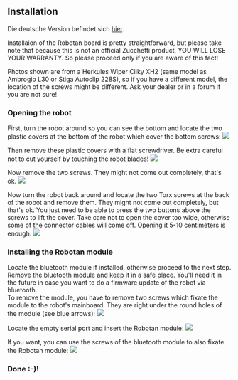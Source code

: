 <H2>Installation</H2>
Die deutsche Version befindet sich <A HREF="Installation_de.md">hier</A>.  
  
Installaion of the Robotan board is pretty straightforward, but please take note that because this is not an official Zucchetti product,
YOU WILL LOSE YOUR WARRANTY. So please proceed only if you are aware of this fact!

Photos shown are from a Herkules Wiper Ciiky XH2 (same model as Ambrogio L30 or Stiga Autoclip 228S), so if you have a different model,
the location of the screws might be different. Ask your dealer or in a forum if you are not sure!

<H3>Opening the robot</H3>
First, turn the robot around so you can see the bottom and locate the two plastic covers at the bottom of the robot which cover the bottom screws:
<IMG SRC="img/1 - Locate bottom plastic covers.jpg">

Then remove these plastic covers with a flat screwdriver. Be extra careful not to cut yourself by touching the robot blades!
<IMG SRC="img/2 - Remove plastic covers.jpg">

Now remove the two screws. They might not come out completely, that's ok.
<IMG SRC="img/3 - Remove:loosen screws.jpg">

Now turn the robot back around and locate the two Torx screws at the back of the robot and remove them.
They might not come out completely, but that's ok. You just need to be able to press the two buttons above the screws to lift the cover.
Take care not to open the cover too wide, otherwise some of the connector cables will come off. Opening it 5-10 centimeters is enough.
<IMG SRC="img/4 - Remove Torx screws.jpg">

<H3>Installing the Robotan module</H3>

Locate the bluetooth module if installed, otherwise proceed to the next step. Remove the bluetooth module and keep it in a safe place.
You'll need it in the future in case you want to do a firmware update of the robot via bluetooth.  
To remove the module, you have to remove two screws which fixate the module to the robot's mainboard. They are right under the round holes
of the module (see blue arrows):
<IMG SRC="img/5 - Locate Bluetooth module.jpg">

Locate the empty serial port and insert the Robotan module:
<IMG SRC="img/6 - Locate serial port.jpg">

If you want, you can use the screws of the bluetooth module to also fixate the Robotan module:
<IMG SRC="img/7 - Put Robotan board in serial port.jpg">

<H3>Done :-)!</H3>
